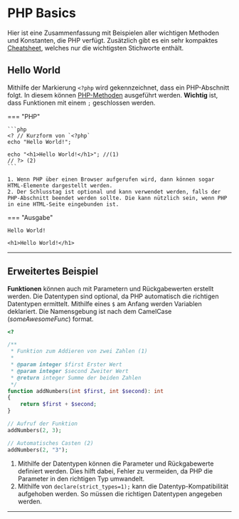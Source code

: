 # PHP Basics

Hier ist eine Zusammenfassung mit Beispielen aller wichtigen Methoden und Konstanten, die PHP verfügt. Zusätzlich gibt es ein sehr kompaktes [Cheatsheet](Cheatsheet.md), welches nur die wichtigsten Stichworte enthält.

## Hello World

Mithilfe der Markierung `<?php` wird gekennzeichnet, dass ein PHP-Abschnitt folgt. In diesem können [PHP-Methoden](https://www.w3schools.com/php/php_ref_overview.asp) ausgeführt werden. **Wichtig** ist, dass Funktionen mit einem `;` geschlossen werden.

=== "PHP"

    ```php
    <? // Kurzform von `<?php`
    echo "Hello World!";

    echo "<h1>Hello World!</h1>"; //(1)
    // ?> (2)
    ```

    1. Wenn PHP über einen Browser aufgerufen wird, dann können sogar HTML-Elemente dargestellt werden.
    2. Der Schlusstag ist optional und kann verwendet werden, falls der PHP-Abschnitt beendet werden sollte. Die kann nützlich sein, wenn PHP in eine HTML-Seite eingebunden ist.

=== "Ausgabe"

    Hello World!

    <h1>Hello World!</h1>

---

## Erweitertes Beispiel

**Funktionen** können auch mit Parametern und Rückgabewerten erstellt werden. Die Datentypen sind optional, da PHP automatisch die richtigen Datentypen ermittelt. Mithilfe eines `$` am Anfang werden Variablen deklariert. Die Namensgebung ist nach dem CamelCase (_someAwesomeFunc_) format.

```php
<?

/**
 * Funktion zum Addieren von zwei Zahlen (1)
 *
 * @param integer $first Erster Wert
 * @param integer $second Zweiter Wert
 * @return integer Summe der beiden Zahlen
 */
function addNumbers(int $first, int $second): int
{
    return $first + $second;
}

// Aufruf der Funktion
addNumbers(2, 3);

// Automatisches Casten (2)
addNumbers(2, "3");
```

1. Mithilfe der Datentypen können die Parameter und Rückgabewerte definiert werden. Dies hilft dabei, Fehler zu vermeiden, da PHP die Parameter in den richtigen Typ umwandelt.
2. Mithilfe von `declare(strict_types=1);` kann die Datentyp-Kompatibilität aufgehoben werden. So müssen die richtigen Datentypen angegeben werden.

---
